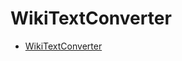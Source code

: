 WikiTextConverter
==============

* [WikiTextConverter](http://chris4403.github.com/WikiTextConverter/)

